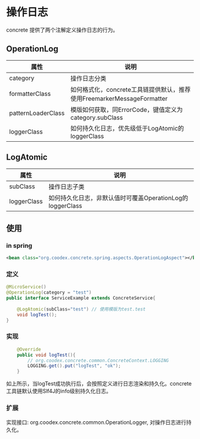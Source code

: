 # 操作日志

concrete 提供了两个注解定义操作日志的行为。

## OperationLog

| 属性 | 说明 |
| --- | --- |
| category | 操作日志分类 |
| formatterClass | 如何格式化，concrete工具链提供默认，推荐使用FreemarkerMessageFormatter |
| patternLoaderClass | 模版如何获取，同ErrorCode，键值定义为category.subClass |
| loggerClass | 如何持久化日志，优先级低于LogAtomic的loggerClass |

## LogAtomic

| 属性 | 说明 |
| --- | --- |
| subClass | 操作日志子类 |
| loggerClass | 如何持久化日志，非默认值时可覆盖OperationLog的loggerClass |

## 使用

### in spring

```xml
<bean class="org.coodex.concrete.spring.aspects.OperationLogAspect"></bean>
```

### 定义
```java
@MicroService()
@OperationLog(category = "test")
public interface ServiceExample extends ConcreteService{
    
    @LogAtomic(subClass="test") // 使用模版为test.test
    void logTest();
}
```

### 实现

```java
    @Override
    public void logTest(){
        // org.coodex.concrete.common.ConcreteContext.LOGGING
        LOGGING.get().put("logTest", "ok");
    }

```

如上所示，当logTest成功执行后，会按照定义进行日志渲染和持久化。concrete工具链默认使用Slf4J的info级别持久化日志。

### 扩展

实现接口: org.coodex.concrete.common.OperationLogger, 对操作日志进行持久化。